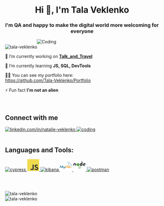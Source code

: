 <h1 align="center">Hi 👋, I'm Tala Veklenko</h1>
<h3 align="center">I'm QA and happy to make the digital world more welcoming for everyone</h3>

<img align="right" alt="Coding" width="400" src="https://camo.githubusercontent.com/08379040ed04c695c89593ee75845b3bcfd057b7a5c3e945d8dd18fa9d74c33b/68747470733a2f2f6465762d746f2d75706c6f6164732e73332e616d617a6f6e6177732e636f6d2f692f64347476756b6274356d726133376376776b6c6b2e6769663f7261773d74727565">
<p align="left"> <img src="https://komarev.com/ghpvc/?username=tala-veklenko&label=Profile%20views&color=0e75b6&style=flat" alt="tala-veklenko" /> </p>

🔭 I’m currently working on **[Talk_and_Travel](https://talk-and-travel.online)**</br>

🌱 I’m currently learning **JS, SQL, DevTools** </br>

👨‍💻 You can see my portfolio here:</br>
https://github.com/Tala-Veklenko/Portfolio
  
⚡ Fun fact **I'm not an alien** </br>
</br>
</br>

## Connect with me
<p align="left"> 
<a href="https://linkedin.com/in/linkedin.com/in/natalie-veklenko" target="_blank"><img src="https://raw.githubusercontent.com/rahuldkjain/github-profile-readme-generator/master/src/images/icons/Social/linked-in-alt.svg" alt="linkedin.com/in/natalie-veklenko" height="30" width="40" margin-right="500px"/> </a> <a href="mailto:natalieveklenko@gmail.com"><img src="https://mailmeteor.com/logos/assets/PNG/Gmail_Logo_512px.png" alt="coding" height="30" width="40"/> </a>
</br>
</br>
  
## Languages and Tools:
<p align="left"> <a href="https://www.cypress.io" target="_blank" rel="noreferrer"> <img src="https://raw.githubusercontent.com/simple-icons/simple-icons/6e46ec1fc23b60c8fd0d2f2ff46db82e16dbd75f/icons/cypress.svg" alt="cypress" width="40" height="40"/> </a> <a href="https://developer.mozilla.org/en-US/docs/Web/JavaScript" target="_blank" rel="noreferrer"> <img src="https://raw.githubusercontent.com/devicons/devicon/master/icons/javascript/javascript-original.svg" alt="javascript" width="40" height="40"/> </a> <a href="https://www.elastic.co/kibana" target="_blank" rel="noreferrer"> <img src="https://www.vectorlogo.zone/logos/elasticco_kibana/elasticco_kibana-icon.svg" alt="kibana" width="40" height="40"/> </a> <a href="https://www.mysql.com/" target="_blank" rel="noreferrer"> <img src="https://raw.githubusercontent.com/devicons/devicon/master/icons/mysql/mysql-original-wordmark.svg" alt="mysql" width="40" height="40"/> </a> <a href="https://nodejs.org" target="_blank" rel="noreferrer"> <img src="https://raw.githubusercontent.com/devicons/devicon/master/icons/nodejs/nodejs-original-wordmark.svg" alt="nodejs" width="40" height="40"/> </a> <a href="https://postman.com" target="_blank" rel="noreferrer"> <img src="https://www.vectorlogo.zone/logos/getpostman/getpostman-icon.svg" alt="postman" width="40" height="40"/> </a> </p>
</br>
</br>


<p>&nbsp;<img align="left" width="400" src="https://github-readme-stats.vercel.app/api?username=tala-veklenko&show_icons=true&locale=en" alt="tala-veklenko" /><img align="left" width="400" src="https://github-readme-streak-stats.herokuapp.com/?user=tala-veklenko&" alt="tala-veklenko" /></p>
